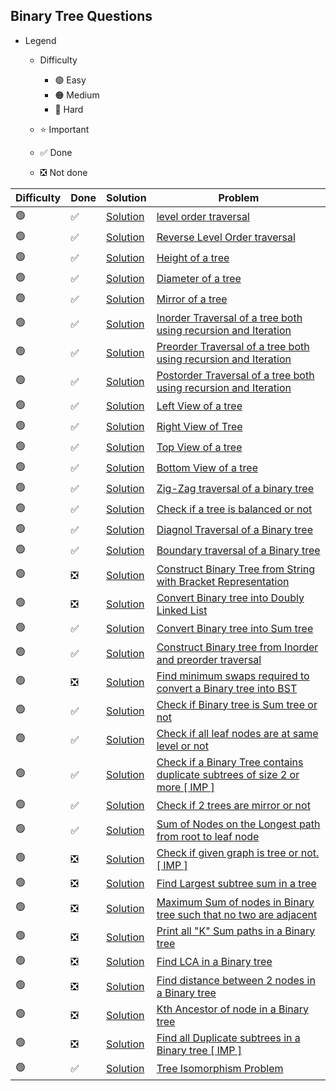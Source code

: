 ## Binary Tree Questions

- Legend
    - Difficulty
        - :green_circle: Easy
        - :orange_circle: Medium
        - :red_circle: Hard

    - :star: Important
    - :white_check_mark: Done
    - :negative_squared_cross_mark: Not done


| Difficulty       | Done                          | Solution                                       | Problem                                                                                                                                                                                                                                                                                                            |
| -------------    | ------------------------------ |------------------------------------------------| ------------------------------------------------------------------------------------------------------------------------------------------------------------------------------------------------------------------------------------------------------------------------------------------------------------------ |
| :green_circle:     | :white_check_mark:  | [Solution](levelOrderOfBinaryTree.java)        | [level order traversal](https://practice.geeksforgeeks.org/problems/level-order-traversal/1)
| :green_circle:     | :white_check_mark:  | [Solution](reverseLevelOrderOfBinaryTree.java) | [Reverse Level Order traversal](https://practice.geeksforgeeks.org/problems/reverse-level-order-traversal/1)
| :green_circle:     | :white_check_mark:  | [Solution](heightOfTree.java)                  | [Height of a tree](https://practice.geeksforgeeks.org/problems/height-of-binary-tree/1)
| :green_circle:     | :white_check_mark:  | [Solution](diameterOfTree.java)                | [Diameter of a tree](https://practice.geeksforgeeks.org/problems/diameter-of-binary-tree/1)
| :green_circle:     | :white_check_mark:  | [Solution](mirrorOfTree.java)                  | [Mirror of a tree](https://www.geeksforgeeks.org/create-a-mirror-tree-from-the-given-binary-tree/)
| :green_circle:     | :white_check_mark:  | [Solution](inOrderTraversaljava)               | [Inorder Traversal of a tree both using recursion and Iteration](https://www.techiedelight.com/inorder-tree-traversal-iterative-recursive/)
| :green_circle:     | :white_check_mark:  | [Solution](preOrderTraversal.java)             | [Preorder Traversal of a tree both using recursion and Iteration](https://www.techiedelight.com/preorder-tree-traversal-iterative-recursive/)
| :green_circle:     | :white_check_mark:  | [Solution](postOrderTraversal.java)            | [Postorder Traversal of a tree both using recursion and Iteration](https://www.techiedelight.com/postorder-tree-traversal-iterative-recursive/)
| :green_circle:     | :white_check_mark:  | [Solution](leftViewOfBinaryTree.java)          | [Left View of a tree](https://practice.geeksforgeeks.org/problems/left-view-of-binary-tree/1)
| :green_circle:     | :white_check_mark:  | [Solution](rightViewOfBinaryTree.java)         | [Right View of Tree](https://practice.geeksforgeeks.org/problems/right-view-of-binary-tree/1)
| :green_circle:     | :white_check_mark:  | [Solution](topViewOfBinaryTree.java)           | [Top View of a tree](https://practice.geeksforgeeks.org/problems/top-view-of-binary-tree/1)
| :green_circle:     |:white_check_mark:  | [Solution](bottomViewOfBinaryTree.java)        | [Bottom View of a tree](https://practice.geeksforgeeks.org/problems/bottom-view-of-binary-tree/1)
| :green_circle:     | :white_check_mark:    | [Solution](ZigZagTraversalOfBinaryTree.java)   | [Zig-Zag traversal of a binary tree](https://practice.geeksforgeeks.org/problems/zigzag-tree-traversal/1)
| :green_circle:     | :white_check_mark:  | [Solution](checkIfTreeIsBalancedorNot.java)    | [Check if a tree is balanced or not](https://practice.geeksforgeeks.org/problems/check-for-balanced-tree/1)
| :green_circle:     | :white_check_mark: | [Solution](DiagonalTraversalOfBinaryTree.java) | [Diagnol Traversal of a Binary tree](https://www.geeksforgeeks.org/diagonal-traversal-of-binary-tree/)
| :green_circle:     | :white_check_mark:  | [Solution](BoundaryTraversal.java)             | [Boundary traversal of a Binary tree](https://practice.geeksforgeeks.org/problems/boundary-traversal-of-binary-tree/1)
| :green_circle:     | :negative_squared_cross_mark:  | [Solution](ReverseAnArray.java)                | [Construct Binary Tree from String with Bracket Representation](https://www.geeksforgeeks.org/construct-binary-tree-string-bracket-representation/)
| :green_circle:     | :negative_squared_cross_mark:  | [Solution](ReverseAnArray.java)                | [Convert Binary tree into Doubly Linked List](https://practice.geeksforgeeks.org/problems/binary-tree-to-dll/1)
| :green_circle:     | :white_check_mark:  | [Solution](convertToSumTree.java)              | [Convert Binary tree into Sum tree](https://practice.geeksforgeeks.org/problems/transform-to-sum-tree/1)
| :green_circle:     | :white_check_mark:  | [Solution](BinaryTreeFromPreorderAndInorder.java)                | [Construct Binary tree from Inorder and preorder traversal](https://practice.geeksforgeeks.org/problems/construct-tree-1/1)
| :green_circle:     | :negative_squared_cross_mark:  | [Solution](ReverseAnArray.java)                | [Find minimum swaps required to convert a Binary tree into BST](https://www.geeksforgeeks.org/minimum-swap-required-convert-binary-tree-binary-search-tree/#:~:text=Given%20the%20array%20representation%20of,it%20into%20Binary%20Search%20Tree.&text=Swap%201%3A%20Swap%20node%208,node%209%20with%20node%2010.)
| :green_circle:     | :white_check_mark: | [Solution](CheckIfBinaryTreeIsSumTree.java)                | [Check if Binary tree is Sum tree or not](https://practice.geeksforgeeks.org/problems/sum-tree/1)
| :green_circle:     |  :white_check_mark: | [Solution](CheckIfAllTheLeafsAreOnTheSameLevel.java)                | [Check if all leaf nodes are at same level or not](https://practice.geeksforgeeks.org/problems/leaf-at-same-level/1)
| :green_circle:     | :white_check_mark:  | [Solution](CheckIfBinaryTreeContainsDuplicateSubtree.java)                | [Check if a Binary Tree contains duplicate subtrees of size 2 or more \[ IMP \]](https://practice.geeksforgeeks.org/problems/duplicate-subtree-in-binary-tree/1)
| :green_circle:     | :white_check_mark: | [Solution](TwoMirrorTrees.java)                | [Check if 2 trees are mirror or not](https://practice.geeksforgeeks.org/problems/check-mirror-in-n-ary-tree/0)
| :green_circle:     | :white_check_mark:  | [Solution](LongestRootToLeafSum.java)          | [Sum of Nodes on the Longest path from root to leaf node](https://practice.geeksforgeeks.org/problems/sum-of-the-longest-bloodline-of-a-tree/1)
| :green_circle:     | :negative_squared_cross_mark:  | [Solution](ReverseAnArray.java)                | [Check if given graph is tree or not. \[ IMP \]](https://www.geeksforgeeks.org/check-given-graph-tree/#:~:text=Since%20the%20graph%20is%20undirected,graph%20is%20connected%2C%20otherwise%20not.)
| :green_circle:     | :negative_squared_cross_mark:  | [Solution](ReverseAnArray.java)                | [Find Largest subtree sum in a tree](https://www.geeksforgeeks.org/find-largest-subtree-sum-tree/)
| :green_circle:     | :negative_squared_cross_mark:  | [Solution](ReverseAnArray.java)                | [Maximum Sum of nodes in Binary tree such that no two are adjacent](https://www.geeksforgeeks.org/maximum-sum-nodes-binary-tree-no-two-adjacent/)
| :green_circle:     | :negative_squared_cross_mark:  | [Solution](ReverseAnArray.java)                | [Print all "K" Sum paths in a Binary tree](https://www.geeksforgeeks.org/print-k-sum-paths-binary-tree/)
| :green_circle:     | :negative_squared_cross_mark:  | [Solution](ReverseAnArray.java)                | [Find LCA in a Binary tree](https://practice.geeksforgeeks.org/problems/lowest-common-ancestor-in-a-binary-tree/1)
| :green_circle:     | :negative_squared_cross_mark:  | [Solution](ReverseAnArray.java)                | [Find distance between 2 nodes in a Binary tree](https://practice.geeksforgeeks.org/problems/min-distance-between-two-given-nodes-of-a-binary-tree/1)
| :green_circle:     | :negative_squared_cross_mark:  | [Solution](ReverseAnArray.java)                | [Kth Ancestor of node in a Binary tree](https://www.geeksforgeeks.org/kth-ancestor-node-binary-tree-set-2/)
| :green_circle:     | :negative_squared_cross_mark:  | [Solution](ReverseAnArray.java)                | [Find all Duplicate subtrees in a Binary tree \[ IMP \]](https://practice.geeksforgeeks.org/problems/duplicate-subtrees/1)
| :green_circle:     | :white_check_mark:  | [Solution](CheckIfTwoTreesAreIsomorphic.java)  | [Tree Isomorphism Problem](https://practice.geeksforgeeks.org/problems/check-if-tree-is-isomorphic/1)
